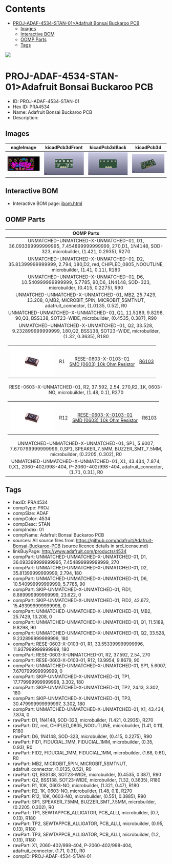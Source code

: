 



Contents
========

* [PROJ-ADAF-4534-STAN-01>Adafruit Bonsai Buckaroo PCB](#proj-adaf-4534-stan-01adafruit-bonsai-buckaroo-pcb)
	* [Images](#images)
	* [Interactive BOM](#interactive-bom)
	* [OOMP Parts](#oomp-parts)
	* [Tags](#tags)
  
![][im]
# PROJ-ADAF-4534-STAN-01>Adafruit Bonsai Buckaroo PCB

- ID: PROJ-ADAF-4534-STAN-01
- Hex ID: PRA4534
- Name: Adafruit Bonsai Buckaroo PCB
- Description: 

## Images
  
  

|eagleImage|kicadPcb3dFront|kicadPcb3dBack|kicadPcb3d|
| :---: | :---: | :---: | :---: |
|[![eagleImage](eagleImage_140.png)](eagleImage_600.png)|[![kicadPcb3dFront](kicadPcb3dFront_140.png)](kicadPcb3dFront_600.png)|[![kicadPcb3dBack](kicadPcb3dBack_140.png)](kicadPcb3dBack_600.png)|[![kicadPcb3d](kicadPcb3d_140.png)](kicadPcb3d_600.png)|

## Interactive BOM

- Interactive BOM page: [ibom.html](kicad/bom/ibom.html)

## OOMP Parts
  

|OOMP Parts|
| :---: |
|UNMATCHED-UNMATCHED-X-UNMATCHED-01, D1, 36.093399999999995, 7.454899999999999, 270,D1, 1N4148, SOD-323, microbuilder, (1.421, 0.2935), R270|
|UNMATCHED-UNMATCHED-X-UNMATCHED-01, D2, 35.81399999999999, 2.794, 180,D2, red, CHIPLED_0805_NOOUTLINE, microbuilder, (1.41, 0.11), R180|
|UNMATCHED-UNMATCHED-X-UNMATCHED-01, D6, 10.540999999999999, 5.7785, 90,D6, 1N4148, SOD-323, microbuilder, (0.415, 0.2275), R90|
|UNMATCHED-UNMATCHED-X-UNMATCHED-01, MB2, 25.7429, 13.208, 0,MB2, MICROBIT_5PIN, MICROBIT_5SMTNUT, adafruit_connector, (1.0135, 0.52), R0|
|UNMATCHED-UNMATCHED-X-UNMATCHED-01, Q1, 11.5189, 9.8298, 90,Q1, BSS138, SOT23-WIDE, microbuilder, (0.4535, 0.387), R90|
|UNMATCHED-UNMATCHED-X-UNMATCHED-01, Q2, 33.528, 9.232899999999999, 180,Q2, BSS138, SOT23-WIDE, microbuilder, (1.32, 0.3635), R180|
|<table><tr><td>![RESE-0603-X-O103-01](https://raw.githubusercontent.com/oomlout/oomlout_OOMP_parts/main/RESE-0603-X-O103-01/image_140.jpg)</td><td> R1</td><td>[RESE-0603-X-O103-01<br>SMD (0603) 10k Ohm Resistor](https://github.com/oomlout/oomlout_OOMP_parts/tree/main/RESE-0603-X-O103-01/)</td><td>[R6103](https://github.com/oomlout/oomlout_OOMP_parts/tree/main/RESE-0603-X-O103-01/)</td></tr></table>|
|RESE-0603-X-UNMATCHED-01, R2, 37.592, 2.54, 270,R2, 1K, 0603-NO, microbuilder, (1.48, 0.1), R270|
|<table><tr><td>![RESE-0603-X-O103-01](https://raw.githubusercontent.com/oomlout/oomlout_OOMP_parts/main/RESE-0603-X-O103-01/image_140.jpg)</td><td> R12</td><td>[RESE-0603-X-O103-01<br>SMD (0603) 10k Ohm Resistor](https://github.com/oomlout/oomlout_OOMP_parts/tree/main/RESE-0603-X-O103-01/)</td><td>[R6103](https://github.com/oomlout/oomlout_OOMP_parts/tree/main/RESE-0603-X-O103-01/)</td></tr></table>|
|UNMATCHED-UNMATCHED-X-UNMATCHED-01, SP1, 5.6007, 7.670799999999999, 0,SP1, SPEAKER_7.5MM, BUZZER_SMT_7.5MM, microbuilder, (0.2205, 0.302), R0|
|UNMATCHED-UNMATCHED-X-UNMATCHED-01, X1, 43.434, 7.874, 0,X1, 2060-402/998-404, P-2060-402/998-404, adafruit_connector, (1.71, 0.31), R0|

## Tags

- hexID: PRA4534
- oompType: PROJ
- oompSize: ADAF
- oompColor: 4534
- oompDesc: STAN
- oompIndex: 01
- oompName: Adafruit Bonsai Buckaroo PCB
- sources: All source files from https://github.com/adafruit/Adafruit-Bonsai-Buckaroo-PCB (source licence details in srcLicense.md)
- linkBuyPage: http://www.adafruit.com/products/4534
- oompPart: UNMATCHED-UNMATCHED-X-UNMATCHED-01, D1, 36.093399999999995, 7.454899999999999, 270
- oompPart: UNMATCHED-UNMATCHED-X-UNMATCHED-01, D2, 35.81399999999999, 2.794, 180
- oompPart: UNMATCHED-UNMATCHED-X-UNMATCHED-01, D6, 10.540999999999999, 5.7785, 90
- oompPart: SKIP-UNMATCHED-X-UNMATCHED-01, FID1, 8.889999999999999, 23.622, 0
- oompPart: SKIP-UNMATCHED-X-UNMATCHED-01, FID2, 42.672, 15.493999999999998, 0
- oompPart: UNMATCHED-UNMATCHED-X-UNMATCHED-01, MB2, 25.7429, 13.208, 0
- oompPart: UNMATCHED-UNMATCHED-X-UNMATCHED-01, Q1, 11.5189, 9.8298, 90
- oompPart: UNMATCHED-UNMATCHED-X-UNMATCHED-01, Q2, 33.528, 9.232899999999999, 180
- oompPart: RESE-0603-X-O103-01, R1, 33.553399999999996, 11.937999999999999, 180
- oompPart: RESE-0603-X-UNMATCHED-01, R2, 37.592, 2.54, 270
- oompPart: RESE-0603-X-O103-01, R12, 13.9954, 9.8679, 90
- oompPart: UNMATCHED-UNMATCHED-X-UNMATCHED-01, SP1, 5.6007, 7.670799999999999, 0
- oompPart: SKIP-UNMATCHED-X-UNMATCHED-01, TP1, 17.779999999999998, 3.302, 180
- oompPart: SKIP-UNMATCHED-X-UNMATCHED-01, TP2, 24.13, 3.302, 180
- oompPart: SKIP-UNMATCHED-X-UNMATCHED-01, TP3, 30.479999999999997, 3.302, 180
- oompPart: UNMATCHED-UNMATCHED-X-UNMATCHED-01, X1, 43.434, 7.874, 0
- rawPart: D1, 1N4148, SOD-323, microbuilder, (1.421, 0.2935), R270
- rawPart: D2, red, CHIPLED_0805_NOOUTLINE, microbuilder, (1.41, 0.11), R180
- rawPart: D6, 1N4148, SOD-323, microbuilder, (0.415, 0.2275), R90
- rawPart: FID1, FIDUCIAL_1MM, FIDUCIAL_1MM, microbuilder, (0.35, 0.93), R0
- rawPart: FID2, FIDUCIAL_1MM, FIDUCIAL_1MM, microbuilder, (1.68, 0.61), R0
- rawPart: MB2, MICROBIT_5PIN, MICROBIT_5SMTNUT, adafruit_connector, (1.0135, 0.52), R0
- rawPart: Q1, BSS138, SOT23-WIDE, microbuilder, (0.4535, 0.387), R90
- rawPart: Q2, BSS138, SOT23-WIDE, microbuilder, (1.32, 0.3635), R180
- rawPart: R1, 10K, 0603-NO, microbuilder, (1.321, 0.47), R180
- rawPart: R2, 1K, 0603-NO, microbuilder, (1.48, 0.1), R270
- rawPart: R12, 10K, 0603-NO, microbuilder, (0.551, 0.3885), R90
- rawPart: SP1, SPEAKER_7.5MM, BUZZER_SMT_7.5MM, microbuilder, (0.2205, 0.302), R0
- rawPart: TP1, SEWTAPPCB_ALLIGATOR, PCB_ALLI, microbuilder, (0.7, 0.13), R180
- rawPart: TP2, SEWTAPPCB_ALLIGATOR, PCB_ALLI, microbuilder, (0.95, 0.13), R180
- rawPart: TP3, SEWTAPPCB_ALLIGATOR, PCB_ALLI, microbuilder, (1.2, 0.13), R180
- rawPart: X1, 2060-402/998-404, P-2060-402/998-404, adafruit_connector, (1.71, 0.31), R0
- oompID: PROJ-ADAF-4534-STAN-01



[im]: kicadPcb3d_450.png
